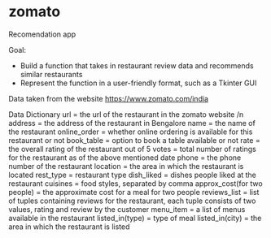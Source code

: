 # zomato
Recomendation app

Goal:
- Build a function that takes in restaurant review data and recommends similar restaurants
- Represent the function in a user-friendly format, such as a Tkinter GUI

Data taken from the website https://www.zomato.com/india

Data Dictionary
url = the url of the restaurant in the zomato website /n
address = the address of the restaurant in Bengalore
name = the name of the restaurant
online_order = whether online ordering is available for this restaurant or not
book_table = option to book a table available or not
rate = the overall rating of the restaurant out of 5
votes = total number of ratings for the restaurant as of the above mentioned date
phone = the phone number of the restaurant
location = the area in which the restaurant is located
rest_type = restaurant type
dish_liked = dishes people liked at the restaurant
cuisines = food styles, separated by comma
approx_cost(for two people) = the approximate cost for a meal for two people
reviews_list = list of tuples containing reviews for the restaurant, each tuple consists of two values,
rating and review by the customer
menu_item = a list of menus available in the restaurant
listed_in(type) = type of meal
listed_in(city) = the area in which the restaurant is listed
